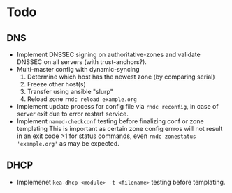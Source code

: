 # Todo
## DNS
- Implement DNSSEC signing on authoritative-zones and validate DNSSEC on all servers (with trust-anchors?).
- Multi-master config with dynamic-syncing
  1. Determine which host has the newest zone (by comparing serial)
  2. Freeze other host(s)
  3. Transfer using ansible "slurp"
  4. Reload zone `rndc reload example.org`
- Implement update process for config file via `rndc reconfig`, in case of server exit due to error
  restart service.
- Implement `named-checkconf` testing before finalizing conf or zone templating
  This is important as certain zone config errros will not result in an exit code >1 for status commands,
  even `rndc zonestatus 'example.org'` as may be expected.

## DHCP
- Implemenet `kea-dhcp <module> -t <filename>` testing before templating.
